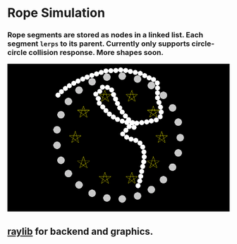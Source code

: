 # Rope Simulation
### Rope segments are stored as nodes in a linked list. Each segment `lerps` to its parent. Currently only supports circle-circle collision response. More shapes soon.
![](Rope%20Sim/res/gifs/circlestar.gif)
## [raylib](https://github.com/raysan5/raylib) for backend and graphics.
